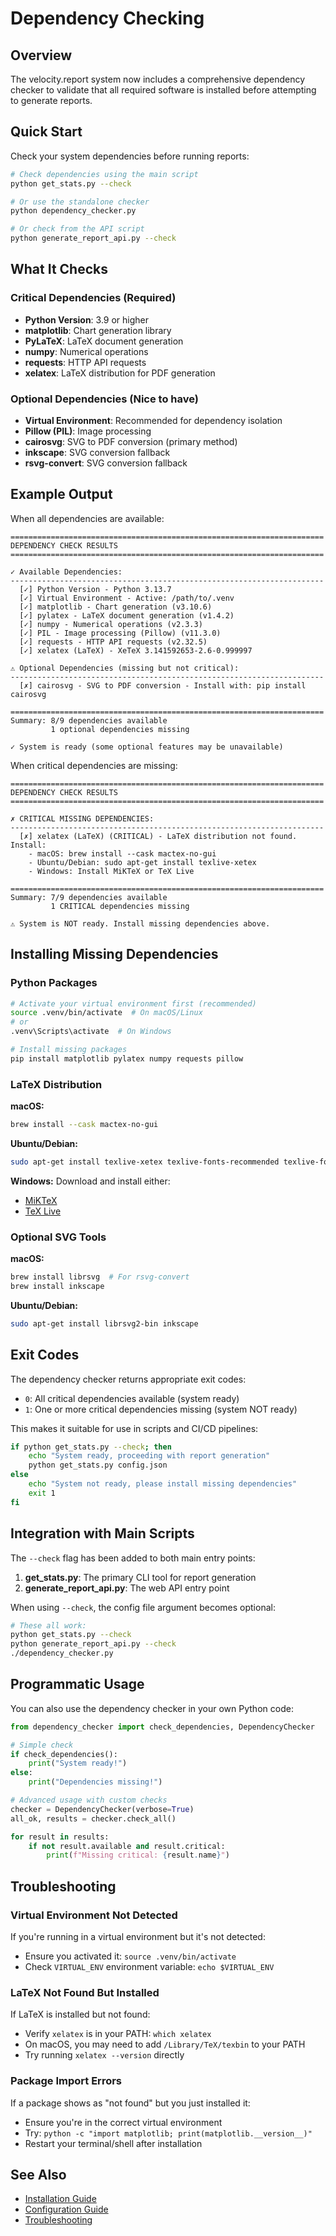 # Dependency Checking

## Overview

The velocity.report system now includes a comprehensive dependency checker to validate that all required software is installed before attempting to generate reports.

## Quick Start

Check your system dependencies before running reports:

```bash
# Check dependencies using the main script
python get_stats.py --check

# Or use the standalone checker
python dependency_checker.py

# Or check from the API script
python generate_report_api.py --check
```

## What It Checks

### Critical Dependencies (Required)
- **Python Version**: 3.9 or higher
- **matplotlib**: Chart generation library
- **PyLaTeX**: LaTeX document generation
- **numpy**: Numerical operations
- **requests**: HTTP API requests
- **xelatex**: LaTeX distribution for PDF generation

### Optional Dependencies (Nice to have)
- **Virtual Environment**: Recommended for dependency isolation
- **Pillow (PIL)**: Image processing
- **cairosvg**: SVG to PDF conversion (primary method)
- **inkscape**: SVG conversion fallback
- **rsvg-convert**: SVG conversion fallback

## Example Output

When all dependencies are available:
```
======================================================================
DEPENDENCY CHECK RESULTS
======================================================================

✓ Available Dependencies:
----------------------------------------------------------------------
  [✓] Python Version - Python 3.13.7
  [✓] Virtual Environment - Active: /path/to/.venv
  [✓] matplotlib - Chart generation (v3.10.6)
  [✓] pylatex - LaTeX document generation (v1.4.2)
  [✓] numpy - Numerical operations (v2.3.3)
  [✓] PIL - Image processing (Pillow) (v11.3.0)
  [✓] requests - HTTP API requests (v2.32.5)
  [✓] xelatex (LaTeX) - XeTeX 3.141592653-2.6-0.999997

⚠ Optional Dependencies (missing but not critical):
----------------------------------------------------------------------
  [✗] cairosvg - SVG to PDF conversion - Install with: pip install cairosvg

======================================================================
Summary: 8/9 dependencies available
         1 optional dependencies missing

✓ System is ready (some optional features may be unavailable)
```

When critical dependencies are missing:
```
======================================================================
DEPENDENCY CHECK RESULTS
======================================================================

✗ CRITICAL MISSING DEPENDENCIES:
----------------------------------------------------------------------
  [✗] xelatex (LaTeX) (CRITICAL) - LaTeX distribution not found. Install:
    - macOS: brew install --cask mactex-no-gui
    - Ubuntu/Debian: sudo apt-get install texlive-xetex
    - Windows: Install MiKTeX or TeX Live

======================================================================
Summary: 7/9 dependencies available
         1 CRITICAL dependencies missing

⚠ System is NOT ready. Install missing dependencies above.
```

## Installing Missing Dependencies

### Python Packages
```bash
# Activate your virtual environment first (recommended)
source .venv/bin/activate  # On macOS/Linux
# or
.venv\Scripts\activate  # On Windows

# Install missing packages
pip install matplotlib pylatex numpy requests pillow
```

### LaTeX Distribution

**macOS:**
```bash
brew install --cask mactex-no-gui
```

**Ubuntu/Debian:**
```bash
sudo apt-get install texlive-xetex texlive-fonts-recommended texlive-fonts-extra
```

**Windows:**
Download and install either:
- [MiKTeX](https://miktex.org/download)
- [TeX Live](https://www.tug.org/texlive/)

### Optional SVG Tools

**macOS:**
```bash
brew install librsvg  # For rsvg-convert
brew install inkscape
```

**Ubuntu/Debian:**
```bash
sudo apt-get install librsvg2-bin inkscape
```

## Exit Codes

The dependency checker returns appropriate exit codes:
- `0`: All critical dependencies available (system ready)
- `1`: One or more critical dependencies missing (system NOT ready)

This makes it suitable for use in scripts and CI/CD pipelines:

```bash
if python get_stats.py --check; then
    echo "System ready, proceeding with report generation"
    python get_stats.py config.json
else
    echo "System not ready, please install missing dependencies"
    exit 1
fi
```

## Integration with Main Scripts

The `--check` flag has been added to both main entry points:

1. **get_stats.py**: The primary CLI tool for report generation
2. **generate_report_api.py**: The web API entry point

When using `--check`, the config file argument becomes optional:

```bash
# These all work:
python get_stats.py --check
python generate_report_api.py --check
./dependency_checker.py
```

## Programmatic Usage

You can also use the dependency checker in your own Python code:

```python
from dependency_checker import check_dependencies, DependencyChecker

# Simple check
if check_dependencies():
    print("System ready!")
else:
    print("Dependencies missing!")

# Advanced usage with custom checks
checker = DependencyChecker(verbose=True)
all_ok, results = checker.check_all()

for result in results:
    if not result.available and result.critical:
        print(f"Missing critical: {result.name}")
```

## Troubleshooting

### Virtual Environment Not Detected

If you're running in a virtual environment but it's not detected:
- Ensure you activated it: `source .venv/bin/activate`
- Check `VIRTUAL_ENV` environment variable: `echo $VIRTUAL_ENV`

### LaTeX Not Found But Installed

If LaTeX is installed but not found:
- Verify `xelatex` is in your PATH: `which xelatex`
- On macOS, you may need to add `/Library/TeX/texbin` to your PATH
- Try running `xelatex --version` directly

### Package Import Errors

If a package shows as "not found" but you just installed it:
- Ensure you're in the correct virtual environment
- Try: `python -c "import matplotlib; print(matplotlib.__version__)"`
- Restart your terminal/shell after installation

## See Also

- [Installation Guide](../../../README.md#installation)
- [Configuration Guide](README.md)
- [Troubleshooting](README.md#troubleshooting)
